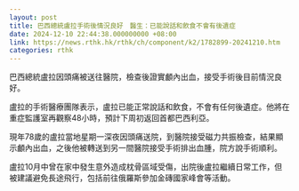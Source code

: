 ```yaml
---
layout: post
title: 巴西總統盧拉手術後情況良好　醫生：已能說話和飲食不會有後遺症
date: 2024-12-10 22:44:38.000000000 +08:00
link: https://news.rthk.hk/rthk/ch/component/k2/1782899-20241210.htm
categories: rthk
---
```


巴西總統盧拉因頭痛被送往醫院，檢查後證實顱內出血，接受手術後目前情況良好。

盧拉的手術醫療團隊表示，盧拉已能正常說話和飲食，不會有任何後遺症。他將在重症監護室再觀察48小時，預計下周初返回首都巴西利亞。

現年78歲的盧拉當地星期一深夜因頭痛送院，到醫院接受磁力共振檢查，結果顯示顱內出血，之後他被轉送到另一間醫院接受手術排出血腫，院方說手術順利。

盧拉10月中曾在家中發生意外造成枕骨區域受傷，出院後盧拉繼續日常工作，但被建議避免長途飛行，包括前往俄羅斯參加金磚國家峰會等活動。
